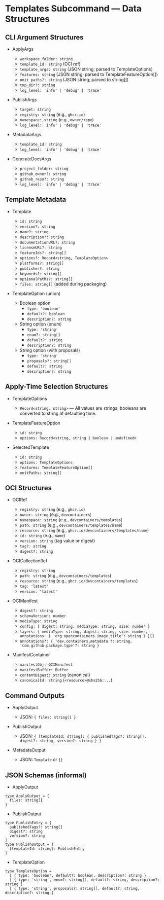 # Templates Subcommand — Data Structures

## CLI Argument Structures

- ApplyArgs
  - `workspace_folder: string`
  - `template_id: string` (OCI ref)
  - `template_args: string` (JSON string; parsed to TemplateOptions)
  - `features: string` (JSON string; parsed to TemplateFeatureOption[])
  - `omit_paths?: string` (JSON string; parsed to string[])
  - `tmp_dir?: string`
  - `log_level: 'info' | 'debug' | 'trace'`

- PublishArgs
  - `target: string`
  - `registry: string` (e.g., `ghcr.io`)
  - `namespace: string` (e.g., `owner/repo`)
  - `log_level: 'info' | 'debug' | 'trace'`

- MetadataArgs
  - `template_id: string`
  - `log_level: 'info' | 'debug' | 'trace'`

- GenerateDocsArgs
  - `project_folder: string`
  - `github_owner?: string`
  - `github_repo?: string`
  - `log_level: 'info' | 'debug' | 'trace'`

## Template Metadata

- Template
  - `id: string`
  - `version?: string`
  - `name?: string`
  - `description?: string`
  - `documentationURL?: string`
  - `licenseURL?: string`
  - `featureIds?: string[]`
  - `options?: Record<string, TemplateOption>`
  - `platforms?: string[]`
  - `publisher?: string`
  - `keywords?: string[]`
  - `optionalPaths?: string[]`
  - `files: string[]` (added during packaging)

- TemplateOption (union)
  - Boolean option
    - `type: 'boolean'`
    - `default?: boolean`
    - `description?: string`
  - String option (enum)
    - `type: 'string'`
    - `enum?: string[]`
    - `default?: string`
    - `description?: string`
  - String option (with proposals)
    - `type: 'string'`
    - `proposals?: string[]`
    - `default?: string`
    - `description?: string`

## Apply-Time Selection Structures

- TemplateOptions
  - `Record<string, string>` — All values are strings; booleans are converted to string at defaulting time.

- TemplateFeatureOption
  - `id: string`
  - `options: Record<string, string | boolean | undefined>`

- SelectedTemplate
  - `id: string`
  - `options: TemplateOptions`
  - `features: TemplateFeatureOption[]`
  - `omitPaths: string[]`

## OCI Structures

- OCIRef
  - `registry: string` (e.g., `ghcr.io`)
  - `owner: string` (e.g., `devcontainers`)
  - `namespace: string` (e.g., `devcontainers/templates`)
  - `path: string` (e.g., `devcontainers/templates/name`)
  - `resource: string` (e.g., `ghcr.io/devcontainers/templates/name`)
  - `id: string` (e.g., `name`)
  - `version: string` (tag value or digest)
  - `tag?: string`
  - `digest?: string`

- OCICollectionRef
  - `registry: string`
  - `path: string` (e.g., `devcontainers/templates`)
  - `resource: string` (e.g., `ghcr.io/devcontainers/templates`)
  - `tag: 'latest'`
  - `version: 'latest'`

- OCIManifest
  - `digest?: string`
  - `schemaVersion: number`
  - `mediaType: string`
  - `config: { digest: string, mediaType: string, size: number }`
  - `layers: { mediaType: string, digest: string, size: number, annotations: { 'org.opencontainers.image.title': string } }[]`
  - `annotations?: { 'dev.containers.metadata'?: string, 'com.github.package.type'?: string }`

- ManifestContainer
  - `manifestObj: OCIManifest`
  - `manifestBuffer: Buffer`
  - `contentDigest: string` (canonical)
  - `canonicalId: string` (`<resource>@sha256:...`)

## Command Outputs

- ApplyOutput
  - JSON: `{ files: string[] }`

- PublishOutput
  - JSON: `{ [templateId: string]: { publishedTags?: string[], digest?: string, version?: string } }`

- MetadataOutput
  - JSON: `Template` or `{}`

## JSON Schemas (informal)

- ApplyOutput
```
type ApplyOutput = {
  files: string[]
}
```

- PublishOutput
```
type PublishEntry = {
  publishedTags?: string[]
  digest?: string
  version?: string
}
type PublishOutput = {
  [templateId: string]: PublishEntry
}
```

- TemplateOption
```
type TemplateOption =
  | { type: 'boolean', default?: boolean, description?: string }
  | { type: 'string', enum?: string[], default?: string, description?: string }
  | { type: 'string', proposals?: string[], default?: string, description?: string }
```

